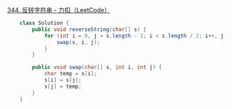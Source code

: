 

[344. 反转字符串 - 力扣（LeetCode）](https://leetcode.cn/problems/reverse-string/description/)







```java
    class Solution {
        public void reverseString(char[] s) {
            for (int i = 0, j = s.length - 1; i < s.length / 2; i++, j--) {
                swap(s, i, j);
            }
        }

        public void swap(char[] s, int i, int j) {
            char temp = s[i];
            s[i] = s[j];
            s[j] = temp;
        }
    }
```